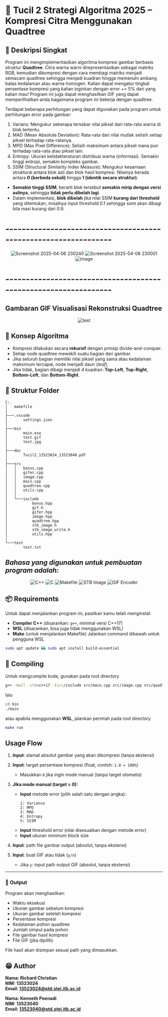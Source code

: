 # **🌳 Tucil 2 Strategi Algoritma 2025 – Kompresi Citra Menggunakan Quadtree**

## **📌 Deskripsi Singkat**
Program ini mengimplementasikan algoritma kompresi gambar berbasis struktur **Quadtree**. Citra warna warni direpresentasikan sebagai matriks RGB, kemudian dikompresi dengan cara membagi matriks menjadi semacam quadtree sehingga menjadi kuadran hingga memenuhi ambang batas kedalaman atau warna homogen. Kalian dapat mengatur tingkat persentase kompresi yang kalian inginkan dengan error += 5% dari yang kalian mau! Program ini juga dapat menghasilkan GIF yang dapat memperlihatkan anda bagaimana program ini bekerja dengan quadtree.

Terdapat beberapa perhitungan yang dapat digunakan pada program untuk perhitungan error pada gambar:
1. Varians: Mengukur seberapa tersebar nilai piksel dari rata-rata warna di blok tertentu.
2. MAD (Mean Absolute Deviation): Rata-rata dari nilai mutlak selisih setiap piksel terhadap rata-ratanya.
3. MPD (Max Pixel Difference): Selisih maksimum antara piksel mana pun terhadap rata-rata atau piksel lain.
4. Entropy: Ukuran ketidakteraturan distribusi warna (informasi). Semakin tinggi entropi, semakin kompleks gambar.
5. SSIM (Structural Similarity Index Measure): Mengukur kesamaan struktural antara blok asli dan blok hasil kompresi. Nilainya berada antara **0 (berbeda sekali)** hingga **1 (identik secara struktur)**. 
- **Semakin tinggi SSIM**, berarti blok tersebut **semakin mirip dengan versi aslinya**, sehingga **tidak perlu dibelah lagi**.
- Dalam implementasi, **blok dibelah** jika nilai SSIM **kurang dari threshold** yang ditentukan, misalnya input threshold 0.1 sehingga ssim akan dibagi bila masi kurang dari 0.9.

# *----------------------------------------------------------------*


<div align="center">
  
![Screenshot 2025-04-06 230240](https://github.com/user-attachments/assets/c7cb6366-5ebf-491c-8a20-8caa701579fb)
![Screenshot 2025-04-06 230001](https://github.com/user-attachments/assets/0d3b4491-342b-4c3f-9766-d38e7cbb42ba)
![image](https://github.com/user-attachments/assets/19154c12-678b-40d9-8b81-6a1a38d7f630)

</div>

# *----------------------------------------------------------------*
## **Gambaran GIF Visualisasi Rekonstruksi Quadtree**
<div align="center">

![test](https://github.com/user-attachments/assets/82413028-8afa-4194-af20-ac5c20032695)

</div>

## **🧠 Konsep Algoritma**
- Kompresi dilakukan secara **rekursif** dengan prinsip divide-and-conquer.
- Setiap node quadtree mewakili suatu bagian dari gambar.
- Jika seluruh bagian memiliki nilai piksel yang sama atau kedalaman maksimum tercapai, node menjadi daun (*leaf*).
- Jika tidak, bagian dibagi menjadi 4 kuadran: **Top-Left**, **Top-Right**, **Bottom-Left**, dan **Bottom-Right**.

## **📁 Struktur Folder**
```
C:.
│   makefile
│   
├───.vscode
│       settings.json
│
├───bin
│       main.exe
│       test.gif
│       test.jpg
│
├───doc
│       Tucil2_13523024_13523040.pdf
│
├───src
│   │   bonus.cpp
│   │   gifer.cpp
│   │   image.cpp
│   │   main.cpp
│   │   quadtree.cpp
│   │   utils.cpp
│   │
│   └───include
│           bonus.hpp
│           gif.h
│           gifer.hpp
│           image.hpp
│           quadtree.hpp
│           stb_image.h
│           stb_image_write.h
│           utils.hpp
│
└───test
        test.txt

```

## *Bahasa yang digunakan untuk pembuatan program adalah:*

<div align="center">

![C++](https://img.shields.io/badge/C%2B%2B-00599C?style=for-the-badge&logo=c%2B%2B&logoColor=white)
![C](https://img.shields.io/badge/C-283593?style=for-the-badge&logo=c&logoColor=white)
![Makefile](https://img.shields.io/badge/Makefile-064F8C?style=for-the-badge&logo=gnu&logoColor=white)
![STB Image](https://img.shields.io/badge/STB_Image-FFDD00?style=for-the-badge&logo=stackoverflow&logoColor=black)
![GIF Encoder](https://img.shields.io/badge/GIF_Encoder-FFD700?style=for-the-badge&logo=imagemagick&logoColor=black)

</div>

## 📦 Requirements

Untuk dapat menjalankan program ini, pastikan kamu telah menginstal:

- **Compiler C++** (disarankan: `g++`, minimal versi C++17)
- **WSL** (disarankan, bisa juga tidak menggunakan WSL)
- **Make** (untuk menjalankan Makefile)
Jalankan command dibawah untuk pengguna WSL
```bash
sudo apt update && sudo apt install build-essential
```

## 🔧 Compiling

Untuk mengcompile kode, gunakan pada root directory
```bash
g++ -Wall -std=c++17 -Isrc/include src/main.cpp src/image.cpp src/quadtree.cpp src/utils.cpp src/bonus.cpp src/gifer.cpp -o bin/main.exe
```
lalu 
```bash
cd bin
./main
```
atau apabila menggunakan **WSL**, jalankan perintah pada root directory
```bash
make run
```

## Usage Flow

1. **Input**: alamat absolut gambar yang akan dikompresi (tanpa ekstensi)

2. **Input**: target persentase kompresi (float, contoh: `1.0 = 100%`)
   - Masukkan `0` jika ingin mode manual (tanpa target otomatis)

3. **Jika mode manual (target = 0):**
   - **Input** metode error (pilih salah satu dengan angka):
     ```
     1: Variance
     2: MPD
     3: MAD
     4: Entropy
     5: SSIM
     ```
   - **Input** threshold error (nilai disesuaikan dengan metode error)
   - **Input** ukuran minimum block size

4. **Input**: path file gambar output (absolut, tanpa ekstensi)

5. **Input**: buat GIF atau tidak (`y/n`)
   - Jika `y`: input path output GIF (absolut, tanpa ekstensi)

---

### 💾 Output

Program akan menghasilkan:

- Waktu eksekusi
- Ukuran gambar sebelum kompresi
- Ukuran gambar setelah kompresi
- Persentase kompresi
- Kedalaman pohon quadtree
- Jumlah simpul pada pohon
- File gambar hasil kompresi
- File GIF (jika dipilih)

File hasil akan disimpan sesuai path yang dimasukkan.


## 😁 Author
**Nama: Richard Christian**  
**NIM: 13523024**  
**Email: 13523024@std.stei.itb.ac.id**

**Nama: Kenneth Poenadi**  
**NIM: 13523040**  
**Email: 13523040@std.stei.itb.ac.id**  





